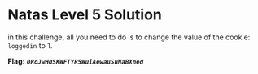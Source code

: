 # Natas Level 5 Solution

in this challenge, all you need to do is to change the value of the cookie: `loggedin` to 1.

**Flag:** ***`0RoJwHdSKWFTYR5WuiAewauSuNaBXned`*** 

